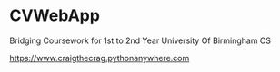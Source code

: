 # CVWebApp

Bridging Coursework for 1st to 2nd Year University Of Birmingham CS

https://www.craigthecrag.pythonanywhere.com
